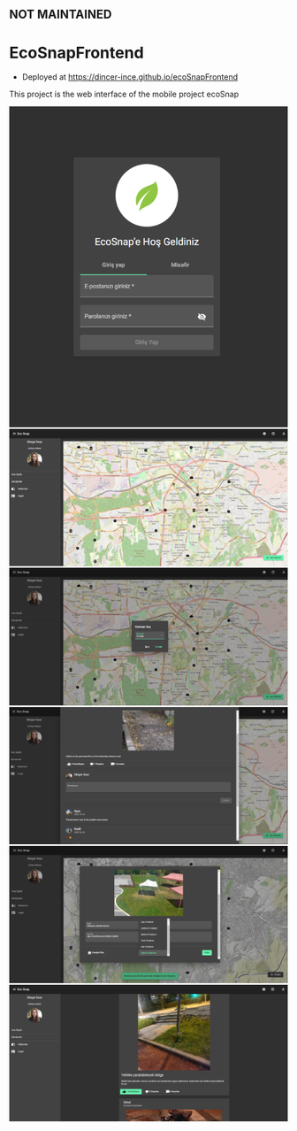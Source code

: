 ## NOT MAINTAINED
#

# EcoSnapFrontend

- Deployed at https://dincer-ince.github.io/ecoSnapFrontend

This project is the web interface of the mobile project ecoSnap

![Home Page](./readmeAssets/login.PNG)
![Home Page](./readmeAssets/home.PNG)
![Home Page](./readmeAssets/layerSwitch.PNG)
![Home Page](./readmeAssets/post.PNG)
![Home Page](./readmeAssets/postAdd.PNG)
![Home Page](./readmeAssets/posts.PNG)